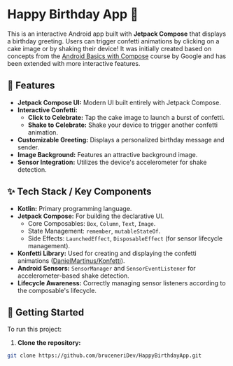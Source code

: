 # Happy Birthday App 🎉

This is an interactive Android app built with **Jetpack Compose** that displays a birthday greeting. Users can trigger confetti animations by clicking on a cake image or by shaking their device! It was initially created based on concepts from the [Android Basics with Compose](https://developer.android.com/courses/android-basics-compose/course) course by Google and has been extended with more interactive features.

## 📱 Features

-   **Jetpack Compose UI:** Modern UI built entirely with Jetpack Compose.
-   **Interactive Confetti:**
    -   **Click to Celebrate:** Tap the cake image to launch a burst of confetti.
    -   **Shake to Celebrate:** Shake your device to trigger another confetti animation.
-   **Customizable Greeting:** Displays a personalized birthday message and sender.
-   **Image Background:** Features an attractive background image.
-   **Sensor Integration:** Utilizes the device's accelerometer for shake detection.

## ✨ Tech Stack / Key Components

-   **Kotlin:** Primary programming language.
-   **Jetpack Compose:** For building the declarative UI.
    -   Core Composables: `Box`, `Column`, `Text`, `Image`.
    -   State Management: `remember`, `mutableStateOf`.
    -   Side Effects: `LaunchedEffect`, `DisposableEffect` (for sensor lifecycle management).
-   **Konfetti Library:** Used for creating and displaying the confetti animations ([DanielMartinus/Konfetti](https://github.com/DanielMartinus/Konfetti)).
-   **Android Sensors:** `SensorManager` and `SensorEventListener` for accelerometer-based shake detection.
-   **Lifecycle Awareness:** Correctly managing sensor listeners according to the composable's lifecycle.

## 🚀 Getting Started

To run this project:

1.  **Clone the repository:**
   ```bash
   git clone https://github.com/bruceneriDev/HappyBirthdayApp.git
